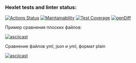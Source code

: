 ### Hexlet tests and linter status:

[![Actions Status](https://github.com/kat-in/frontend-project-46/actions/workflows/hexlet-check.yml/badge.svg)](https://github.com/kat-in/frontend-project-46/actions)
[![Maintainability](https://api.codeclimate.com/v1/badges/1fb0b94ba6d604094c41/maintainability)](https://codeclimate.com/github/kat-in/frontend-project-46/maintainability)
[![Test Coverage](https://api.codeclimate.com/v1/badges/1fb0b94ba6d604094c41/test_coverage)](https://codeclimate.com/github/kat-in/frontend-project-46/test_coverage)
[![genDiff](https://github.com/kat-in/frontend-project-46/actions/workflows/main.yml/badge.svg)](https://github.com/kat-in/frontend-project-46/actions/workflows/main.yml)

Пример сравнения плоских файлов:

[![asciicast](https://asciinema.org/a/kWZOZLdQTJMZrB76qbF0vnD9n.svg)](https://asciinema.org/a/kWZOZLdQTJMZrB76qbF0vnD9n)

Сравнение файлов yml, json и yml, формат plain

[![asciicast](https://asciinema.org/a/b7pvZEulcLxyhSiq87zQE1S3n.svg)](https://asciinema.org/a/b7pvZEulcLxyhSiq87zQE1S3n)
